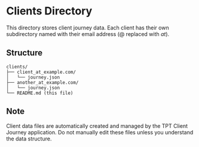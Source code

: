 # Clients Directory

This directory stores client journey data. Each client has their own subdirectory named with their email address (@ replaced with _at_).

## Structure

```
clients/
├── client_at_example.com/
│   └── journey.json
├── another_at_example.com/
│   └── journey.json
└── README.md (this file)
```

## Note

Client data files are automatically created and managed by the TPT Client Journey application. Do not manually edit these files unless you understand the data structure.
